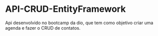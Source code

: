 # API-CRUD-EntityFramework
Api desenvolvido no bootcamp da dio, que tem como objetivo criar uma agenda e fazer o  CRUD de contatos.
